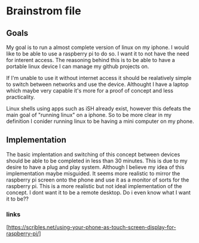 # Brainstrom file

## Goals
My goal is to run a almost complete version of linux on my iphone.
I would like to be able to use a raspberry pi to do so.
I want it to not have the need for interent access. The reasoning behind
this is to be able to have a portable linux device I can manage my github
projects on.

If I'm unable to use it without internet access it should be realatively
simple to switch between networks and use the device. Althought I have a
laptop which maybe very capable it's more for a proof of concept and less
practicality.

Linux shells using apps such as iSH already exist, however this defeats the
main goal of "running linux" on a iphone. So to be more clear in my definition
I conider running linux to be having a mini computer on my phone. 

## Implementation

The basic implentation and switching of this concept between devices
should be able to be completed in less than 30 minutes. This is due
to my desire to have a plug and play system. Although I believe my
idea of this implementation maybe misguided. It seems more
realistic to mirror the raspberry pi screen onto the phone and use
it as a monitor of sorts for the raspberry pi. This is a more
realistic but not ideal implementation of the concept. I dont
want it to be a remote desktop. Do i even know what I want it
to be??


### links

[https://scribles.net/using-your-phone-as-touch-screen-display-for-raspberry-pi/] 

